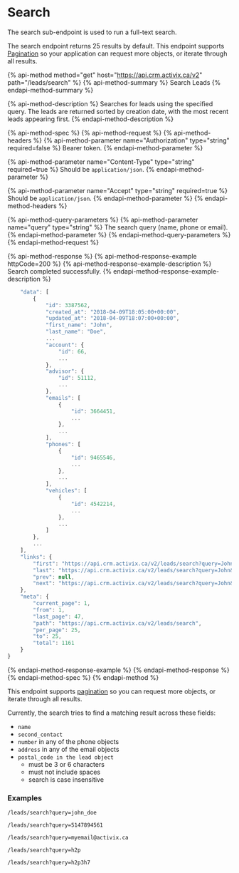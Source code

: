 # Search

The search sub-endpoint is used to run a full-text search.

The search endpoint returns 25 results by default. This endpoint supports [Pagination](../pagination.md) so your application can request more objects, or iterate through all results.

{% api-method method="get" host="https://api.crm.activix.ca/v2" path="/leads/search" %}
{% api-method-summary %}
Search Leads
{% endapi-method-summary %}

{% api-method-description %}
Searches for leads using the specified query. The leads are returned sorted by creation date, with the most recent leads appearing first.
{% endapi-method-description %}

{% api-method-spec %}
{% api-method-request %}
{% api-method-headers %}
{% api-method-parameter name="Authorization" type="string" required=false %}
Bearer token.
{% endapi-method-parameter %}

{% api-method-parameter name="Content-Type" type="string" required=true %}
Should be `application/json`.
{% endapi-method-parameter %}

{% api-method-parameter name="Accept" type="string" required=true %}
Should be `application/json`.
{% endapi-method-parameter %}
{% endapi-method-headers %}

{% api-method-query-parameters %}
{% api-method-parameter name="query" type="string" %}
The search query \(name, phone or email\).
{% endapi-method-parameter %}
{% endapi-method-query-parameters %}
{% endapi-method-request %}

{% api-method-response %}
{% api-method-response-example httpCode=200 %}
{% api-method-response-example-description %}
Search completed successfully.
{% endapi-method-response-example-description %}

```javascript
    "data": [
        {
            "id": 3387562,
            "created_at": "2018-04-09T18:05:00+00:00",
            "updated_at": "2018-04-09T18:07:00+00:00",
            "first_name": "John",
            "last_name": "Doe",
            ...
            "account": {
                "id": 66,
                ...
            },
            "advisor": {
                "id": 51112,
                ...
            },
            "emails": [
                {
                    "id": 3664451,
                    ...
                },
                ...
            ],
            "phones": [
                {
                    "id": 9465546,
                    ...
                },
                ...
            ],
            "vehicles": [
                {
                    "id": 4542214,
                    ...
                },
                ...
            ]
        },
        ...
    ],
    "links": {
        "first": "https://api.crm.activix.ca/v2/leads/search?query=John&page=1",
        "last": "https://api.crm.activix.ca/v2/leads/search?query=John&page=47",
        "prev": null,
        "next": "https://api.crm.activix.ca/v2/leads/search?query=John&page=2"
    },
    "meta": {
        "current_page": 1,
        "from": 1,
        "last_page": 47,
        "path": "https://api.crm.activix.ca/v2/leads/search",
        "per_page": 25,
        "to": 25,
        "total": 1161
    }
}
```
{% endapi-method-response-example %}
{% endapi-method-response %}
{% endapi-method-spec %}
{% endapi-method %}

This endpoint supports [pagination](../pagination.md) so you can request more objects, or iterate through all results.

Currently, the search tries to find a matching result across these fields:

* `name`
* `second_contact`
* `number` in any of the phone objects
* `address` in any of the email objects
* `postal_code in the lead object` 
  * must be 3 or 6 characters 
  * must not include spaces
  * search is case insensitive

### Examples

```text
/leads/search?query=john_doe
```

```text
/leads/search?query=5147894561
```

```text
/leads/search?query=myemail@activix.ca
```

```text
/leads/search?query=h2p
```

```text
/leads/search?query=h2p3h7
```

